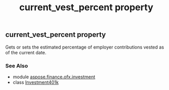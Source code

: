 ﻿---
title: current_vest_percent property
second_title: Aspose.Finance for Python via .NET API References
description: 
type: docs
weight: 50
url: /python-net/aspose.finance.ofx.investment/investment401k/current_vest_percent/
is_root: false
---

## current_vest_percent property


Gets or sets the estimated percentage of employer contributions vested as of the current date.

### See Also
* module [aspose.finance.ofx.investment](../../)
* class [Investment401k](/finance/python-net/aspose.finance.ofx.investment/investment401k)
